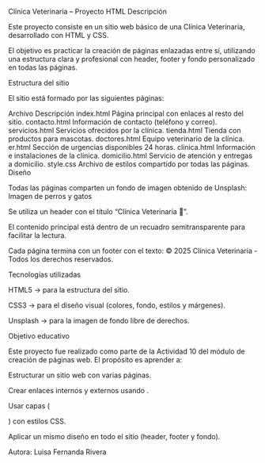 Clínica Veterinaria – Proyecto HTML Descripción

Este proyecto consiste en un sitio web básico de una Clínica Veterinaria, desarrollado con HTML y CSS.

El objetivo es practicar la creación de páginas enlazadas entre sí, utilizando una estructura clara y profesional con header, footer y fondo personalizado en todas las páginas.

Estructura del sitio

El sitio está formado por las siguientes páginas:

Archivo	Descripción
index.html	Página principal con enlaces al resto del sitio.
contacto.html	Información de contacto (teléfono y correo).
servicios.html	Servicios ofrecidos por la clínica.
tienda.html	Tienda con productos para mascotas.
doctores.html	Equipo veterinario de la clínica.
er.html	Sección de urgencias disponibles 24 horas.
clinica.html	Información e instalaciones de la clínica.
domicilio.html	Servicio de atención y entregas a domicilio.
style.css	Archivo de estilos compartido por todas las páginas.
Diseño

Todas las páginas comparten un fondo de imagen obtenido de Unsplash:
Imagen de perros y gatos

Se utiliza un header con el título “Clínica Veterinaria 🐾”.

El contenido principal está dentro de un recuadro semitransparente para facilitar la lectura.

Cada página termina con un footer con el texto:
© 2025 Clínica Veterinaria - Todos los derechos reservados.

Tecnologías utilizadas

HTML5 → para la estructura del sitio.

CSS3 → para el diseño visual (colores, fondo, estilos y márgenes).

Unsplash → para la imagen de fondo libre de derechos.

Objetivo educativo

Este proyecto fue realizado como parte de la Actividad 10 del módulo de creación de páginas web.
El propósito es aprender a:

Estructurar un sitio web con varias páginas.

Crear enlaces internos y externos usando <a>.

Usar capas (<div>) con estilos CSS.

Aplicar un mismo diseño en todo el sitio (header, footer y fondo).

Autora: Luisa Fernanda Rivera 
